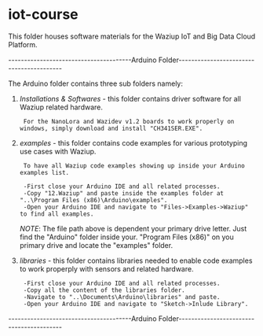 # iot-course
This folder houses software materials for the Waziup IoT and Big Data Cloud Platform.

---------------------------------------Arduino Folder-----------------------------------------

The Arduino folder contains three sub folders namely:

1. *Installations & Softwares* - this folder contains driver software for all Waziup related hardware.

		For the NanoLora and Wazidev v1.2 boards to work properly on windows, simply download and install "CH341SER.EXE".

2. *examples* - this folder contains code examples for various prototyping use cases with Waziup.

		To have all Waziup code examples showing up inside your Arduino examples list.

		-First close your Arduino IDE and all related processes.
		-Copy "12.Waziup" and paste inside the examples folder at "..\Program Files (x86)\Arduino\examples".
		-Open your Arduino IDE and navigate to "Files->Examples->Waziup" to find all examples.

	*NOTE*: The file path above is dependent your primary drive letter. Just find the "Arduino" folder inside your.
	"Program Files (x86)" on you primary drive and locate the "examples" folder.

3. *libraries* - this folder contains libraries needed to enable code examples to work properply with sensors and related hardware.

		-First close your Arduino IDE and all related processes.
		-Copy all the content of the libraries folder.
		-Navigate to "..\Documents\Arduino\libraries" and paste.
		-Open your Arduino IDE and navigate to "Sketch->Inlude Library".

---------------------------------------Arduino Folder-----------------------------------------